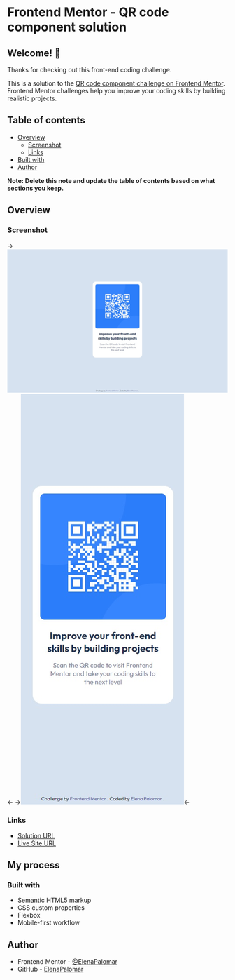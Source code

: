 # Frontend Mentor - QR code component solution

## Welcome! 👋

Thanks for checking out this front-end coding challenge.

This is a solution to the [QR code component challenge on Frontend Mentor](https://www.frontendmentor.io/challenges/qr-code-component-iux_sIO_H). Frontend Mentor challenges help you improve your coding skills by building realistic projects.

## Table of contents

- [Overview](#overview)
  - [Screenshot](#screenshot)
  - [Links](#links)
- [Built with](#built-with)
- [Author](#author)

**Note: Delete this note and update the table of contents based on what sections you keep.**

## Overview

### Screenshot

->![](./screenshots/desktop-1440px.jpg)<-
->![](./screenshots/mobile-375px.jpg)<-

### Links

- [Solution URL](https://github.com/ElenaPalomar/qr-code-component)
- [Live Site URL](https://elenapalomar.github.io/qr-code-component/)

## My process

### Built with

- Semantic HTML5 markup
- CSS custom properties
- Flexbox
- Mobile-first workflow

## Author

- Frontend Mentor - [@ElenaPalomar](https://www.frontendmentor.io/profile/ElenaPalomar)
- GitHub - [ElenaPalomar](https://github.com/search?q=ElenaPalomar)
